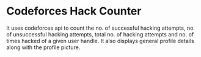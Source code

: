 # Codeforces Hack Counter 
It uses codeforces api to count the no. of successful hacking attempts, no. of unsuccessful hacking attempts, total no. of hacking attempts and no. of times hacked of a given user handle.
It also displays general profile details along with the profile picture.

